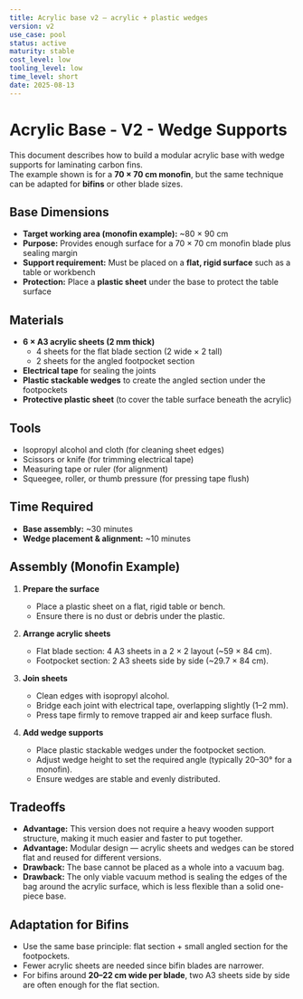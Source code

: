 ```yaml
---
title: Acrylic base v2 — acrylic + plastic wedges
version: v2
use_case: pool
status: active
maturity: stable
cost_level: low
tooling_level: low
time_level: short
date: 2025-08-13
---
```

# Acrylic Base - V2 - Wedge Supports

This document describes how to build a modular acrylic base with wedge supports for laminating carbon fins.  
The example shown is for a **70 × 70 cm monofin**, but the same technique can be adapted for **bifins** or other blade sizes.

## Base Dimensions
- **Target working area (monofin example):** ~80 × 90 cm  
- **Purpose:** Provides enough surface for a 70 × 70 cm monofin blade plus sealing margin  
- **Support requirement:** Must be placed on a **flat, rigid surface** such as a table or workbench  
- **Protection:** Place a **plastic sheet** under the base to protect the table surface  

## Materials
- **6 × A3 acrylic sheets (2 mm thick)**  
  - 4 sheets for the flat blade section (2 wide × 2 tall)  
  - 2 sheets for the angled footpocket section  
- **Electrical tape** for sealing the joints  
- **Plastic stackable wedges** to create the angled section under the footpockets  
- **Protective plastic sheet** (to cover the table surface beneath the acrylic)  

## Tools
- Isopropyl alcohol and cloth (for cleaning sheet edges)  
- Scissors or knife (for trimming electrical tape)  
- Measuring tape or ruler (for alignment)  
- Squeegee, roller, or thumb pressure (for pressing tape flush)  

## Time Required
- **Base assembly:** ~30 minutes  
- **Wedge placement & alignment:** ~10 minutes  

## Assembly (Monofin Example)
1. **Prepare the surface**  
   - Place a plastic sheet on a flat, rigid table or bench.  
   - Ensure there is no dust or debris under the plastic.  

2. **Arrange acrylic sheets**  
   - Flat blade section: 4 A3 sheets in a 2 × 2 layout (~59 × 84 cm).  
   - Footpocket section: 2 A3 sheets side by side (~29.7 × 84 cm).  

3. **Join sheets**  
   - Clean edges with isopropyl alcohol.  
   - Bridge each joint with electrical tape, overlapping slightly (1–2 mm).  
   - Press tape firmly to remove trapped air and keep surface flush.  

4. **Add wedge supports**  
   - Place plastic stackable wedges under the footpocket section.  
   - Adjust wedge height to set the required angle (typically 20–30° for a monofin).
   - Ensure wedges are stable and evenly distributed.  

## Tradeoffs
- **Advantage:** This version does not require a heavy wooden support structure, making it much easier and faster to put together.  
- **Advantage:** Modular design — acrylic sheets and wedges can be stored flat and reused for different versions.  
- **Drawback:** The base cannot be placed as a whole into a vacuum bag.  
- **Drawback:** The only viable vacuum method is sealing the edges of the bag around the acrylic surface, which is less flexible than a solid one-piece base.  

## Adaptation for Bifins
- Use the same base principle: flat section + small angled section for the footpockets.  
- Fewer acrylic sheets are needed since bifin blades are narrower.  
- For bifins around **20–22 cm wide per blade**, two A3 sheets side by side are often enough for the flat section.
